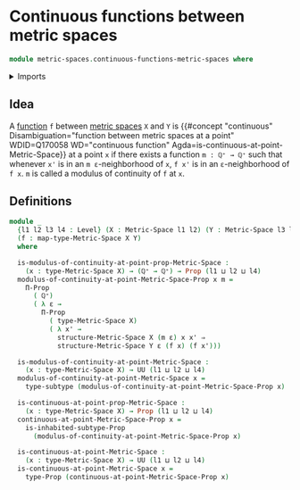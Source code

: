 # Continuous functions between metric spaces

```agda
module metric-spaces.continuous-functions-metric-spaces where
```

<details><summary>Imports</summary>

```agda
open import elementary-number-theory.positive-rational-numbers

open import foundation.dependent-pair-types
open import foundation.existential-quantification
open import foundation.inhabited-subtypes
open import foundation.propositional-truncations
open import foundation.propositions
open import foundation.subtypes
open import foundation.universe-levels

open import metric-spaces.functions-metric-spaces
open import metric-spaces.metric-spaces
```

</details>

## Idea

A [function](metric-spaces.functions-metric-spaces.md) `f` between
[metric spaces](metric-spaces.metric-spaces.md) `X` and `Y` is
{{#concept "continuous" Disambiguation="function between metric spaces at a point" WDID=Q170058 WD="continuous function" Agda=is-continuous-at-point-Metric-Space}}
at a point `x` if there exists a function `m : ℚ⁺ → ℚ⁺` such that whenever `x'`
is in an `m ε`-neighborhood of `x`, `f x'` is in an `ε`-neighborhood of `f x`.
`m` is called a modulus of continuity of `f` at `x`.

## Definitions

```agda
module _
  {l1 l2 l3 l4 : Level} (X : Metric-Space l1 l2) (Y : Metric-Space l3 l4)
  (f : map-type-Metric-Space X Y)
  where

  is-modulus-of-continuity-at-point-prop-Metric-Space :
    (x : type-Metric-Space X) → (ℚ⁺ → ℚ⁺) → Prop (l1 ⊔ l2 ⊔ l4)
  modulus-of-continuity-at-point-Metric-Space-Prop x m =
    Π-Prop
      ( ℚ⁺)
      ( λ ε →
        Π-Prop
          ( type-Metric-Space X)
          ( λ x' →
            structure-Metric-Space X (m ε) x x' ⇒
            structure-Metric-Space Y ε (f x) (f x')))

  is-modulus-of-continuity-at-point-Metric-Space :
    (x : type-Metric-Space X) → UU (l1 ⊔ l2 ⊔ l4)
  modulus-of-continuity-at-point-Metric-Space x =
    type-subtype (modulus-of-continuity-at-point-Metric-Space-Prop x)

  is-continuous-at-point-prop-Metric-Space :
    (x : type-Metric-Space X) → Prop (l1 ⊔ l2 ⊔ l4)
  continuous-at-point-Metric-Space-Prop x =
    is-inhabited-subtype-Prop
      (modulus-of-continuity-at-point-Metric-Space-Prop x)

  is-continuous-at-point-Metric-Space :
    (x : type-Metric-Space X) → UU (l1 ⊔ l2 ⊔ l4)
  is-continuous-at-point-Metric-Space x =
    type-Prop (continuous-at-point-Metric-Space-Prop x)
```
